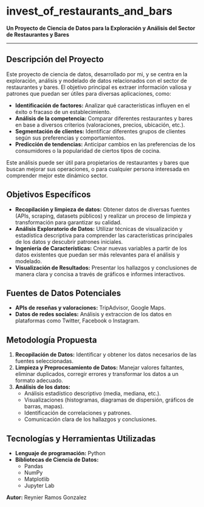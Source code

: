 # invest_of_restaurants_and_bars

**Un Proyecto de Ciencia de Datos para la Exploración y Análisis del Sector de Restaurantes y Bares**

---

## Descripción del Proyecto

Este proyecto de ciencia de datos, desarrollado por mi, y se centra en la exploración, análisis y modelado de datos relacionados con el sector de restaurantes y bares. El objetivo principal es extraer información valiosa y patrones que puedan ser útiles para diversas aplicaciones, como:

* **Identificación de factores:**  Analizar qué características influyen en el éxito o fracaso de un establecimiento.
* **Análisis de la competencia:**  Comparar diferentes restaurantes y bares en base a diversos criterios (valoraciones, precios, ubicación, etc.).
* **Segmentación de clientes:**  Identificar diferentes grupos de clientes según sus preferencias y comportamientos.
* **Predicción de tendencias:**  Anticipar cambios en las preferencias de los consumidores o la popularidad de ciertos tipos de cocina.

Este análisis puede ser útil para propietarios de restaurantes y bares que buscan mejorar sus operaciones, o para cualquier persona interesada en comprender mejor este dinámico sector.

## Objetivos Específicos

* **Recopilación y limpieza de datos:**  Obtener datos de diversas fuentes (APIs, scraping, datasets públicos) y realizar un proceso de limpieza y transformación para garantizar su calidad.
* **Análisis Exploratorio de Datos:**  Utilizar técnicas de visualización y estadística descriptiva para comprender las características principales de los datos y descubrir patrones iniciales.
* **Ingeniería de Características:**  Crear nuevas variables a partir de los datos existentes que puedan ser más relevantes para el análisis y modelado.
* **Visualización de Resultados:**  Presentar los hallazgos y conclusiones de manera clara y concisa a través de gráficos e informes interactivos.

## Fuentes de Datos Potenciales
* **APIs de reseñas y valoraciones:** TripAdvisor, Google Maps.
* **Datos de redes sociales:** Análisis y extraccion de los datos en plataformas como Twitter, Facebook o Instagram.

## Metodología Propuesta

1. **Recopilación de Datos:**  Identificar y obtener los datos necesarios de las fuentes seleccionadas.
2. **Limpieza y Preprocesamiento de Datos:**  Manejar valores faltantes, eliminar duplicados, corregir errores y transformar los datos a un formato adecuado.
3. **Análisis de los datos:**
    * Análisis estadístico descriptivo (media, mediana, etc.).
    * Visualizaciones (histogramas, diagramas de dispersión, gráficos de barras, mapas).
    * Identificación de correlaciones y patrones.
    * Comunicación clara de los hallazgos y conclusiones.

## Tecnologías y Herramientas Utilizadas

* **Lenguaje de programación:** Python
* **Bibliotecas de Ciencia de Datos:**
    * Pandas
    * NumPy 
    * Matplotlib
    * Jupyter Lab

**Autor:** Reynier Ramos Gonzalez
